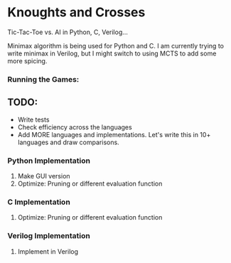 # Knoughts and Crosses

Tic-Tac-Toe vs. AI in Python, C, Verilog...  

Minimax algorithm is being used for Python and C. I am currently trying to write minimax in Verilog, but I might switch to using MCTS to add some more spicing.

### Running the Games:

## TODO:
- Write tests
- Check efficiency across the languages
- Add MORE languages and implementations. Let's write this in 10+ languages and draw comparisons.

### Python Implementation
1. Make GUI version
2. Optimize: Pruning or different evaluation function

### C Implementation
1. Optimize: Pruning or different evaluation function

### Verilog Implementation
1. Implement in Verilog
